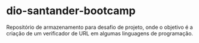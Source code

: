 # dio-santander-bootcamp
Repositório de armazenamento para desafio de projeto, onde o objetivo é a criação de um verificador de URL em algumas linguagens de programação. 

